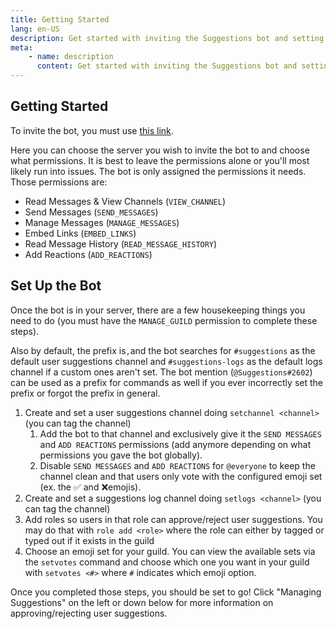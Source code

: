 ```yaml
---
title: Getting Started
lang: en-US
description: Get started with inviting the Suggestions bot and setting up its primary features.
meta:
    - name: description
      content: Get started with inviting the Suggestions bot and setting up its primary features.
---
```


## Getting Started

To invite the bot, you must use [this link](https://discordapp.com/oauth2/authorize?client_id=474051954998509571&scope=bot&permissions=93248).

Here you can choose the server you wish to invite the bot to and choose what permissions. It is best to leave the permissions alone or you'll most likely run into issues. The bot is only assigned the permissions it needs. Those permissions are:

* Read Messages & View Channels (`VIEW_CHANNEL`)
* Send Messages (`SEND_MESSAGES`)
* Manage Messages (`MANAGE_MESSAGES`)
* Embed Links (`EMBED_LINKS`\)
* Read Message History (`READ_MESSAGE_HISTORY`)
* Add Reactions (`ADD_REACTIONS`)

## Set Up the Bot

Once the bot is in your server, there are a few housekeeping things you need to do (you must have the `MANAGE_GUILD` permission to complete these steps).

Also by default, the prefix is`,`and the bot searches for `#suggestions` as the default user suggestions channel and `#suggestions-logs` as the default logs channel if a custom ones aren't set. The bot mention (`@Suggestions#2602`) can be used as a prefix for commands as well if you ever incorrectly set the prefix or forgot the prefix in general.

1. Create and set a user suggestions channel doing `setchannel <channel>` (you can tag the channel)
   1. Add the bot to that channel and exclusively give it the `SEND MESSAGES` and `ADD REACTIONS` permissions (add anymore depending on what permissions you gave the bot globally).
   2. Disable `SEND MESSAGES` and `ADD REACTIONS` for `@everyone` to keep the channel clean and that users only vote with the configured emoji set (ex. the ✅ and ❌emojis).
2. Create and set a suggestions log channel doing `setlogs <channel>` (you can tag the channel)
3. Add roles so users in that role can approve/reject user suggestions. You may do that with `role add <role>` where the role can either by tagged or typed out if it exists in the guild
4. Choose an emoji set for your guild. You can view the available sets via the `setvotes` command and choose which one you want in your guild with `setvotes <#>` where `#` indicates which emoji option.

Once you completed those steps, you should be set to go! Click "Managing Suggestions" on the left or down below for more information on approving/rejecting user suggestions.